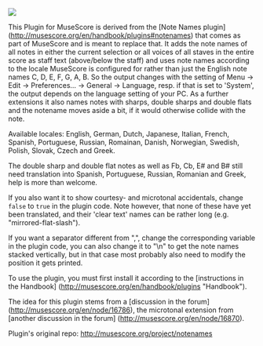 <img src="http://content.screencast.com/users/andresn/folders/Jing/media/18eed7ad-a2dc-4216-97ed-dd2f6dead3df/00000137.png"/>

This Plugin for MuseScore is derived from the [Note Names plugin] (http://musescore.org/en/handbook/plugins#notenames) that comes as part of MuseScore and is meant to replace that.
It adds the note names of all notes in either the current selection or all voices of all staves in the entire score as staff text (above/below the staff) and uses note names according to the locale MuseScore is configured for rather than just the English note names C, D, E, F, G, A, B.
So the output changes with the setting of Menu -> Edit -> Preferences... -> General -> Language, resp. if that is set to 'System', the output depends on the language setting of your PC.
As a further extensions it also names notes with sharps, double sharps and double flats and the notename moves aside a bit, if it would otherwise collide with the note.

Available locales: English, German, Dutch, Japanese, Italian, French, Spanish, Portuguese, Russian, Romainan, Danish, Norwegian, Swedish, Polish, Slovak, Czech and Greek.

The double sharp and double flat notes as well as Fb, Cb, E# and B# still need translation into Spanish, Portuguese, Russian, Romanian and Greek, help is more than welcome.

If you also want it to show courtesy- and microtonal accidentals, change `false` to `true` in the plugin code. Note however, that none of these have yet been translated, and their 'clear text' names can be rather long (e.g. "mirrored-flat-slash").

If you want a separator different from ",", change the corresponding variable in the plugin code, you can also change it to "\n" to get the note names stacked vertically, but in that case most probably also need to modify the position it gets printed.

To use the plugin, you must first install it according to the [instructions in the Handbook] (http://musescore.org/en/handbook/plugins "Handbook").

The idea for this plugin stems from a [discussion in the forum] (http://musescore.org/en/node/16786), the microtonal extension from [another discussion in the forum] (http://musescore.org/en/node/16870).

Plugin's original repo:
http://musescore.org/project/notenames

